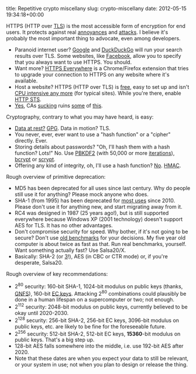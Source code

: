 title: Repetitive crypto miscellany
slug: crypto-miscellany
date: 2012-05-15 19:34:18+00:00

HTTPS (HTTP over <a href="https://en.wikipedia.org/wiki/Transport_Layer_Security">TLS</a>) is the most accessible form of encryption for end users.  It protects against real <a href="http://justinsomnia.org/2012/04/hotel-wifi-javascript-injection/">annoyances</a> and <a href="http://codebutler.com/firesheep">attacks</a>.  I believe it's probably the most important thing to advocate, even among developers.
<ul>
<li>Paranoid internet user?  <a href="https://www.google.com/">Google</a> and <a href="https://duckduckgo.com/">DuckDuckGo</a> will run your search results over TLS.  Some websites, like <a href="https://www.facebook.com/settings?tab=security&amp;section=browsing&amp;view">Facebook</a>, allow you to specify that you always want to use HTTPS.  You should.</li>
<li>Want more?  <a href="https://www.eff.org/https-everywhere">HTTPS Everywhere</a> is a Chrome/Firefox extension that tries to upgrade your connection to HTTPS on any website where it's available.</li>
<li>Host a website?  HTTPS (HTTP over TLS) is <a href="https://startssl.com/">free</a>, easy to set up and isn't <a href="http://www.imperialviolet.org/2010/06/25/overclocking-ssl.html">CPU intensive any more</a> (for typical sites).  While you're there, enable <a href="https://en.wikipedia.org/wiki/HTTP_Strict_Transport_Security">HTTP STS</a>.</li>
<li><a href="http://convergence.io/">Yes</a>, CAs <a href="https://www.eff.org/files/colour_map_of_CAs.pdf" title="Organisations trusted by IE / Firefox">sucking</a> ruins <a href="https://code.google.com/p/chromium/issues/detail?id=107793" title="Chrome #107793: certificate information API">some</a> of <a href="https://www.net-security.org/secworld.php?id=11537" title="Rogue Google SSL certificate allowed MITM Gmail attacks">this</a>.</li>
</ul>

Cryptography, contrary to what you may have heard, is easy:
<ul>
<li><a href="http://chargen.matasano.com/chargen/2009/7/22/if-youre-typing-the-letters-a-e-s-into-your-code-youre-doing.html">Data at rest?</a>  <a href="http://www.gnupg.org/">GPG</a>.  Data in motion?  TLS.</li>
<li>You never, ever, ever want to use a "hash function" or a "cipher" directly.  Ever.</li>
<li>Storing details about passwords?  "Oh, I'll hash them with a hash function?  Lots!"  No.  Use <a href="https://en.wikipedia.org/wiki/PBKDF2">PBKDF2</a> (with 50,000 or more <a href="https://web.nvd.nist.gov/view/vuln/detail?vulnId=CVE-2010-3741">iterations</a>), <a href="http://codahale.com/how-to-safely-store-a-password/">bcrypt</a> or <a href="https://www.tarsnap.com/scrypt.html">scrypt</a>.</li>
<li>Offering any kind of integrity, oh, I'll use a hash function?  <a href="http://netifera.com/research/flickr_api_signature_forgery.pdf">No</a>.  <a href="https://en.wikipedia.org/wiki/HMAC">HMAC</a>.</li>
</ul>

Rough overview of primitive deprecation:
<ul>
<li>MD5 has been deprecated for all uses since last century.  Why do people still use it for anything?  Please mock anyone who does.</li>
<li>SHA-1 (from 1995) has been deprecated for <a href="http://csrc.nist.gov/groups/ST/hash/policy.html">most uses</a> since 2010.  Please don't use it for anything new, and start migrating away from it.</li>
<li>RC4 was designed in 1987 (25 years ago!), but is still supported everywhere because Windows XP (2001 technology) doesn't support AES for TLS.  It has no other advantages.</li>
<li>Don't compromise security for speed.  Why bother, if it's not going to be secure?  Don't use <a href="http://www.cryptopp.com/benchmarks-amd64.html">old benchmarks</a> for your decisions.  My five year old computer is about twice as fast as that.  Run real benchmarks, yourself.  Want something actually fast?  Use Salsa20/X.</li>
<li>Basically: SHA-2 (or <a href="https://en.wikipedia.org/wiki/SHA3">3</a>!), AES (in CBC or CTR mode) or, if you're desperate, Salsa20.</li>
</ul>

Rough overview of key recommendations:
<ul>
<li>2<sup>80</sup> security: 160-bit SHA-1, 1024-bit modulus on public keys (thanks, <a href="https://en.wikipedia.org/wiki/General_number_field_sieve">GNFS</a>), 160-bit <a href="https://en.wikipedia.org/wiki/Elliptic_curve_cryptography">EC keys</a>.  Attacking 2<sup>80</sup> combinations could plausibly be done in a human lifespan on a supercomputer or two; not enough.</li>
<li>2<sup>112</sup> security: 2048-bit modulus on public keys, currently believed to be okay until 2020-2030.</li>
<li>2<sup>128</sup> security: 256-bit SHA-2, 256-bit EC keys, 3096-bit modulus on public keys, etc. are likely to be fine for the foreseeable future.</li>
<li>2<sup>256</sup> security: 512-bit SHA-2, 512-bit EC keys, <strong>15360</strong>-bit modulus on public keys.  That's a big step up.</li>
<li>128-bit AES falls somewhere into the middle, i.e. use 192-bit AES after 2020.</li>
<li>Note that these dates are when you expect your data to still be relevant, or your system in use; not when you plan to design or release the thing.</li>
</ul>
